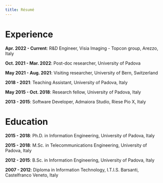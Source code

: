 ```yaml
---
title: Résumé
---
```


# Experience
**Apr. 2022 - Current**: R&D Engineer, Visia Imaging - Topcon group, Arezzo, Italy

**Oct. 2021 - Mar. 2022**: Post-doc researcher, University of Padova

**May 2021 - Aug. 2021**: Visiting researcher, University of Bern, Switzerland

**2018 - 2021**: Teaching Assistant, University of Padova, Italy

**May 2015 - Oct. 2018**: Research fellow, University of Padova, Italy

**2013 - 2015**: Software Developer, Admaiora Studio, Riese Pio X, Italy


# Education

**2015 - 2018**: Ph.D. in Information Engineering, University of Padova, Italy

**2015 - 2018**: M.Sc. in Telecommunications Engineering, University of Padova, Italy

**2012 - 2015**: B.Sc. in Information Engineering, University of Padova, Italy

**2007 - 2012**: Diploma in Information Technology, I.T.I.S. Barsanti, Castelfranco Veneto, Italy